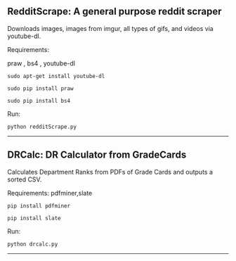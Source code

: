 RedditScrape: A general purpose reddit scraper
-------------------------------------------------------------------------------------

Downloads images, images from imgur, all types of gifs, and videos via youtube-dl.

Requirements:

praw , bs4 , youtube-dl

`sudo apt-get install youtube-dl`

`sudo pip install praw`

`sudo pip install bs4`

Run:

`python redditScrape.py`

-------------------------------------------------------------------------------------

DRCalc: DR Calculator from GradeCards
-------------------------------------------------------------------------------------

Calculates Department Ranks from PDFs of Grade Cards and outputs a sorted CSV.

Requirements:
pdfminer,slate

`pip install pdfminer`

`pip install slate`

Run:

`python drcalc.py`

-------------------------------------------------------------------------------------
